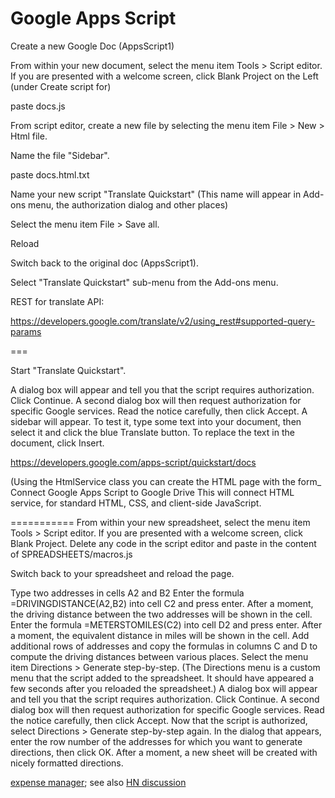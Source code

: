 Google Apps Script
=======

Create a new Google Doc (AppsScript1)

From within your new document, select the menu item Tools > Script editor. 
If you are presented with a welcome screen, click Blank Project on the Left 
(under Create script for)

paste docs.js

From script editor, create a new file by selecting the menu item File > New > Html file. 

Name the file "Sidebar".

paste docs.html.txt

Name your new script "Translate Quickstart"
(This name will appear in Add-ons menu, the authorization dialog and other places)

Select the menu item File > Save all. 

Reload

Switch back to the original doc (AppsScript1).

Select "Translate Quickstart" sub-menu from the Add-ons menu. 

REST for translate API:

https://developers.google.com/translate/v2/using_rest#supported-query-params


===

Start "Translate Quickstart".

A dialog box will appear and tell you that the script requires authorization. 
Click Continue. A second dialog box will then request authorization for specific Google services. Read the notice carefully, then click Accept.
A sidebar will appear. To test it, type some text into your document, 
then select it and click the blue Translate button. To replace the text in the document, click Insert.


https://developers.google.com/apps-script/quickstart/docs



(Using the HtmlService class you can create the HTML page with the form_
Connect Google Apps Script to Google Drive
This will connect HTML service, for standard HTML, CSS, and client-side JavaScript.

===========
From within your new spreadsheet, select the menu item Tools > Script editor. If you are presented with a welcome screen, click Blank Project.
Delete any code in the script editor and paste in the content of SPREADSHEETS/macros.js

Switch back to your spreadsheet and reload the page.

Type two addresses in cells A2 and B2
Enter the formula =DRIVINGDISTANCE(A2,B2) into cell C2 and press enter. After a moment, the driving distance between the two addresses will be shown in the cell.
Enter the formula =METERSTOMILES(C2) into cell D2 and press enter. After a moment, the equivalent distance in miles will be shown in the cell.
Add additional rows of addresses and copy the formulas in columns C and D to compute the driving distances between various places.
Select the menu item Directions > Generate step-by-step. (The Directions menu is a custom menu that the script added to the spreadsheet. It should have appeared a few seconds after you reloaded the spreadsheet.)
A dialog box will appear and tell you that the script requires authorization. Click Continue. A second dialog box will then request authorization for specific Google services. Read the notice carefully, then click Accept.
Now that the script is authorized, select Directions > Generate step-by-step again. In the dialog that appears, enter the row number of the addresses for which you want to generate directions, then click OK. After a moment, a new sheet will be created with nicely formatted directions.

[expense manager](https://github.com/mitul45/expense-manager); see also [HN discussion](https://news.ycombinator.com/item?id=14279653)


